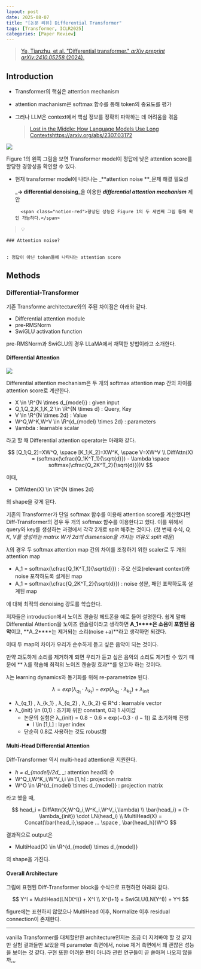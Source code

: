 ```yaml
---
layout: post
date: 2025-08-07
title: "[논문 리뷰] Differential Transformer"
tags: [Transformer, ICLR2025]
categories: [Paper Review]
---
```


> [Ye, Tianzhu, et al. "Differential transformer." ](https://arxiv.org/abs/2410.05258)[_arXiv preprint arXiv:2410.05258_](https://arxiv.org/abs/2410.05258)[ (2024).](https://arxiv.org/abs/2410.05258)



## Introduction

- Transformer의 핵심은 attention mechanism
- attention machanism은 softmax 함수를 통해 token의 중요도를 평가
- 그러나 LLM은 context에서 핵심 정보를 정확히 파악하는 데 어려움을 겪음

	> [Lost in the Middle: How Language Models Use Long Contextshttps://arxiv.org/abs/2307.03172](https://arxiv.org/abs/2307.03172)


![](https://prod-files-secure.s3.us-west-2.amazonaws.com/542b861c-36a8-4051-84e5-8804b6728dba/9083ea56-691a-4752-ae26-47f403431ac8/image.png?X-Amz-Algorithm=AWS4-HMAC-SHA256&X-Amz-Content-Sha256=UNSIGNED-PAYLOAD&X-Amz-Credential=ASIAZI2LB4666O2SBHIE%2F20250907%2Fus-west-2%2Fs3%2Faws4_request&X-Amz-Date=20250907T170103Z&X-Amz-Expires=3600&X-Amz-Security-Token=IQoJb3JpZ2luX2VjEDwaCXVzLXdlc3QtMiJGMEQCIBpQndTf0m7dtdI%2FozXj20Ua4cxYqN2CiQ3%2FviMCetsXAiA184njdr%2Bb56dilce5iHP4i4mE0Dpqq90K%2F9kYgLxqnCqIBAil%2F%2F%2F%2F%2F%2F%2F%2F%2F%2F8BEAAaDDYzNzQyMzE4MzgwNSIMYOYWGayqVZSJ0DiUKtwD5kAVdcr9YVlshVFz09eRRi4IawV3q26GJOAgiHqweP2Ldkl0Q2GUuJAFIURqV6sWYpNUjUx4RVxuQkAeFZZbUGuahtSS3N4vAr5hUYtBeV1%2Fet7CkXQOvz7Vp%2Bfxqxyu%2ByCoGtecMb%2FiKSBjjp7%2FVj0l1y43KMXocRMqGwoMmhJVQ7EsQc3q%2F8wNdUDsOyp4hQJZDjXxZ1f%2F3fbRjiPEjj2R%2FFaCb%2BrsNUDB7g8uVKR4OYwlZ5Q1%2B9lXNJLQTCJgCAFA0VYWCpiouOghkLKBUmSmZSduYGYTGEW4gTvzRfuTmwR2B17m9FRpcD15ga4UvZdBzAMJwsN4YI09bkvjEVwfB1EHxtmm5uZb45UKmDLqLKlFFIAatIWIF%2B8zYxZ9fa9QGlyIgwD%2BJeMZ2Rl0gj0W%2FCop7LBYk%2FGn3h6WUQYR1nYRvIzJebdWasZVK1nADqw47%2Bm0phFi1%2F%2Bw0tFL0O3OR37EHjYAhSS0n9%2BLfF5J6PS7JGp%2FiAAv%2B7ldNpI9WRE2m7gjahT3Ark1NF7%2FoNsRJn%2BGLClsxwnWeo1fNgx%2Fvb9JOoFwyGIe22U5k5fAzbA9MIa1yFi5lu7KKiC7V57SaFrOR1zw8%2FovAuViiqJpi085JOTpkxte%2FlkwpOb1xQY6pgHwjBQAdSUtl8EwrekWAzIlnv%2BG%2B%2FYKrHJszc2QuI%2BW5wQAT7s2dMIbqu54rV9k09LDpqAhq9fyTKRNjElFCMCntyLAngx7Gfg4xtpggbAKp2KalATN1fDNgCT0E1IGI1hc1FNGlFv9pqnf8MQmOy5tf4ouHOkGaXctRDEexh6iPAv1oXXzKPji4oScuJG51h0A1CODSHo9semJLU%2F3q7dlLOQDFnxp&X-Amz-Signature=06b92d21144e101cd54afa4a1953806e845e48bb5b9212ccbaffe378fd8d4af4&X-Amz-SignedHeaders=host&x-amz-checksum-mode=ENABLED&x-id=GetObject)


Figure 1의 왼쪽 그림을 보면 Transformer model이 정답에 낮은 attention score를 할당한 경향성을 확인할 수 있다.

- 현재 transformer model에 나타나는 _**attention noise **_문제 해결 필요성

	_**→ differential denoising**_을 이용한 _**differential attention mechanism**_ 제안


		<span class="notion-red">향상된 성능은 Figure 1의 두 세번째 그림 통해 확인 가능하다.</span>


> 💡 


	### Attention noise?


	: 정답이 아닌 token들에 나타나는 attention score



## Methods



### Differential-Transformer


기존 Transforme architecture와의 주된 차이점은 아래와 같다.

- Differential attention module
- pre-RMSNorm
- SwiGLU activation function

pre-RMSNorm과 SwiGLU의 경우 LLaMA에서 채택한 방법이라고 소개한다.



#### Differential Attention


![](https://prod-files-secure.s3.us-west-2.amazonaws.com/542b861c-36a8-4051-84e5-8804b6728dba/116d70b2-1963-4810-9167-f4c7d8a06e8f/image.png?X-Amz-Algorithm=AWS4-HMAC-SHA256&X-Amz-Content-Sha256=UNSIGNED-PAYLOAD&X-Amz-Credential=ASIAZI2LB4666O2SBHIE%2F20250907%2Fus-west-2%2Fs3%2Faws4_request&X-Amz-Date=20250907T170103Z&X-Amz-Expires=3600&X-Amz-Security-Token=IQoJb3JpZ2luX2VjEDwaCXVzLXdlc3QtMiJGMEQCIBpQndTf0m7dtdI%2FozXj20Ua4cxYqN2CiQ3%2FviMCetsXAiA184njdr%2Bb56dilce5iHP4i4mE0Dpqq90K%2F9kYgLxqnCqIBAil%2F%2F%2F%2F%2F%2F%2F%2F%2F%2F8BEAAaDDYzNzQyMzE4MzgwNSIMYOYWGayqVZSJ0DiUKtwD5kAVdcr9YVlshVFz09eRRi4IawV3q26GJOAgiHqweP2Ldkl0Q2GUuJAFIURqV6sWYpNUjUx4RVxuQkAeFZZbUGuahtSS3N4vAr5hUYtBeV1%2Fet7CkXQOvz7Vp%2Bfxqxyu%2ByCoGtecMb%2FiKSBjjp7%2FVj0l1y43KMXocRMqGwoMmhJVQ7EsQc3q%2F8wNdUDsOyp4hQJZDjXxZ1f%2F3fbRjiPEjj2R%2FFaCb%2BrsNUDB7g8uVKR4OYwlZ5Q1%2B9lXNJLQTCJgCAFA0VYWCpiouOghkLKBUmSmZSduYGYTGEW4gTvzRfuTmwR2B17m9FRpcD15ga4UvZdBzAMJwsN4YI09bkvjEVwfB1EHxtmm5uZb45UKmDLqLKlFFIAatIWIF%2B8zYxZ9fa9QGlyIgwD%2BJeMZ2Rl0gj0W%2FCop7LBYk%2FGn3h6WUQYR1nYRvIzJebdWasZVK1nADqw47%2Bm0phFi1%2F%2Bw0tFL0O3OR37EHjYAhSS0n9%2BLfF5J6PS7JGp%2FiAAv%2B7ldNpI9WRE2m7gjahT3Ark1NF7%2FoNsRJn%2BGLClsxwnWeo1fNgx%2Fvb9JOoFwyGIe22U5k5fAzbA9MIa1yFi5lu7KKiC7V57SaFrOR1zw8%2FovAuViiqJpi085JOTpkxte%2FlkwpOb1xQY6pgHwjBQAdSUtl8EwrekWAzIlnv%2BG%2B%2FYKrHJszc2QuI%2BW5wQAT7s2dMIbqu54rV9k09LDpqAhq9fyTKRNjElFCMCntyLAngx7Gfg4xtpggbAKp2KalATN1fDNgCT0E1IGI1hc1FNGlFv9pqnf8MQmOy5tf4ouHOkGaXctRDEexh6iPAv1oXXzKPji4oScuJG51h0A1CODSHo9semJLU%2F3q7dlLOQDFnxp&X-Amz-Signature=9a6cab397721c26276f9bd9c2c2096064deb8b9a66661106d756371345bee0aa&X-Amz-SignedHeaders=host&x-amz-checksum-mode=ENABLED&x-id=GetObject)


Differential attention mechanism은 두 개의 softmax attention map 간의 차이를 attention score로 계산한다.

- X \in \R^{N \times d\_{model}} : given input
- Q\_1,Q\_2,K\_1,K\_2 \in \R^{N \times d} : Query, Key
- V \in \R^{N \times 2d} : Value
- W^Q,W^K,W^V \in \R^{d\_{model} \times 2d} : parameters
- \lambda : learnable scalar

라고 할 때 Differential attention operator는 아래와 같다.


$$
[Q_1;Q_2]=XW^Q, \space [K_1;K_2]=XW^K, \space V=XW^V \\
DiffAttn(X) = (softmax(\cfrac{Q_1K^T_1}{\sqrt{d}}) - \lambda \space softmax(\cfrac{Q_2K^T_2}{\sqrt{d}}))V
$$


이때,

- DiffAtten(X) \in \R^{N \times 2d}

의 shape을 갖게 된다.


기존의 Transformer가 단일 softmax 함수를 이용해 attention score를 계산했다면 Diff-Transformer의 경우 두 개의 softmax 함수를 이용한다고 했다. 이를 위해서 query와 key를 생성하는 과정에서 각각 2개로 split 해주는 것이다. <span class="notion-red">(첫 번째 수식, </span><span class="notion-red">_Q, K, V를 생성하는 matrix W가 2d의 dismension을 가지는 이유도 split 때문_</span><span class="notion-red">)</span>


 λ의 경우 두 softmax attention map 간의 차이를 조정하기 위한 scaler로 두 개의 attention map

- A\_1 = softmax(\cfrac{Q\_1K^T\_1}{\sqrt{d}}) : 주요 신호(relevant context)와 noise 포착하도록 설계된 map
- A\_1 = softmax(\cfrac{Q\_2K^T\_2}{\sqrt{d}}) : noise 성분, 패턴 포착하도록 설계된 map 

에 대해 최적의 denoising 강도를 학습한다.


저자들은 introduction에서 노이즈 캔슬링 헤드폰을 예로 들어 설명한다. 쉽게 말해 Differential Attention을 노이즈 캔슬링이라고 생각하면 **A\_1****은 소음이 포함된 음악**이고, **A\_2****는 제거되는 소리(noise +a)**라고 생각하면 되겠다. 


이때 두 map의 차이가 우리가 순수하게 듣고 싶은 음악이 되는 것이다. 


만약 과도하게 소리를 제거하게 되면 우리가 듣고 싶은 음악의 소리도 제거할 수 있기 때문에 ** λ를 학습해 최적의 노이즈 캔슬링 효과**를 얻고자 하는 것이다.


λ는 learning dynamics와 동기화를 위해 re-parametrize 된다.


$$
\lambda = exp(\lambda_{q_1} \cdot \lambda_{k_1}) - exp(\lambda_{q_2} \cdot \lambda_{k_2}) + \lambda_{init}
$$

- λ\_{q\_1} , λ\_{k\_1} , λ\_{q\_2} , λ\_{k\_2} ∈ R^d : learnable vector
- λ\_{init} \in (0,1) : 초기화 위한 constant, 0과 1 사이값
	- 논문의 실험은 λ\_{init} = 0.8 − 0.6 × exp(−0.3 · (l − 1)) 로 초기화해 진행
		- l \in [1,L] : layer index
	- 단순히 0.8로 사용하는 것도 robust함


#### **Multi-Head Differential Attention**


Diff-Transformer 역시 multi-head attention을 지원한다.

- _h = d\_{model}/2d__ _: attention head의 수
- W^Q\_i,W^K\_i,W^V\_i,i \in [1,h] : projection matrix
- W^O \in \R^{d\_{model} \times d\_{model}} : projection matrix

라고 했을 때,


$$
head_i = DiffAttn(X;W^Q_i,W^K_i,W^V_i,\lambda) \\
\bar{head_i} = (1-\lambda_{init}) \cdot LN(head_i) \\
MultiHead(X) = Concat(\bar{head_i},\space ... \space , \bar{head_h})W^O
$$


결과적으로 output은

- MultiHead(X) \in \R^{d\_{model} \times d\_{model}}

의 shape을 가진다.



#### Overall Architecture


그림에 표현된 Diff-Transformer block을 수식으로 표현하면 아래와 같다.


$$
Y^l = MultiHead(LN(X^l)) + X^l \\
X^{l+1} = SwiGLU(LN(Y^l)) + Y^l
$$


figure에는 표현하지 않았으나 MultiHead 이후, Normalize 이후 residual connection이 존재한다.


---


vanilla Transformer를 대체할만한 architecture인지는 조금 더 지켜봐야 할 것 같지만 실험 결과들만 보았을 때 parameter 측면에서, noise 제거 측면에서 꽤 괜찮은 성능을 보이는 것 같다. 구현 또한 어려운 편이 아니라 관련 연구들이 곧 쏟아져 나오지 않을까,,,


